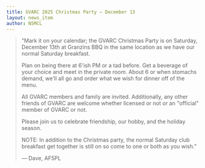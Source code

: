 ```yaml
---
title: GVARC 2025 Christmas Party – December 13
layout: news_item
author: N5MCL
---
```


> "Mark it on your calendar; the GVARC Christmas Party is on Saturday, December 13th at Granzins BBQ in the same location as we have our normal Saturday breakfast. 
>
> Plan on being there at 6'ish PM or a tad before. Get a beverage of your choice and meet in the private room. About 6 or when stomachs demand, we'll all go and order what we wish for dinner off of the menu.
>
> All GVARC members and family are invited.  Additionally, any other friends of GVARC are welcome whether licensed or not or an "official" member of GVARC or not.
>
> Please join us to celebrate friendship, our hobby, and the holiday season.
>
> NOTE: In addition to the Christmas party, the normal Saturday club breakfast get together is still on so come to one or both as you wish."
>
> — Dave, AF5PL

